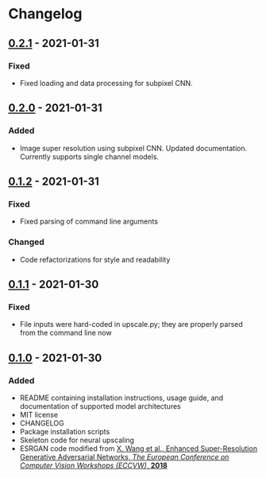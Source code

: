 # Changelog

## [0.2.1] - 2021-01-31

### Fixed

- Fixed loading and data processing for subpixel CNN.

## [0.2.0] - 2021-01-31

### Added

- Image super resolution using subpixel CNN. Updated documentation. Currently supports single channel models.

## [0.1.2] - 2021-01-31

### Fixed

- Fixed parsing of command line arguments

### Changed

- Code refactorizations for style and readability

## [0.1.1] - 2021-01-30

### Fixed

- File inputs were hard-coded in upscale.py; they are properly parsed from the command line now

## [0.1.0] - 2021-01-30

### Added

- README containing installation instructions, usage guide, and documentation of supported model architectures
- MIT license
- CHANGELOG
- Package installation scripts
- Skeleton code for neural upscaling
- ESRGAN code modified from [X. Wang et al., Enhanced Super-Resolution Generative Adversarial Networks, *The European
  Conference on Computer Vision Workshops (ECCVW)*, **2018**](https://github.com/BlueAmulet/ESRGAN)

[0.1.0]:https://github.com/instigatorofawe/neural-video-toolkit/releases/tag/0.1.0
[0.1.1]:https://github.com/instigatorofawe/neural-video-toolkit/releases/tag/0.1.1
[0.1.2]:https://github.com/instigatorofawe/neural-video-toolkit/releases/tag/0.1.2
[0.2.0]:https://github.com/instigatorofawe/neural-video-toolkit/releases/tag/0.2.0
[0.2.1]:https://github.com/instigatorofawe/neural-video-toolkit/releases/tag/0.2.1
